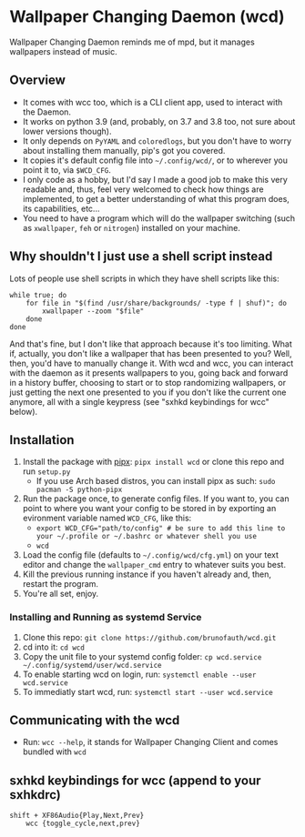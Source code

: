 # Wallpaper Changing Daemon (wcd)
Wallpaper Changing Daemon reminds me of mpd, but it manages wallpapers instead of music.

## Overview
* It comes with wcc too, which is a CLI client app, used to interact with the Daemon.
* It works on python 3.9 (and, probably, on 3.7 and 3.8 too, not sure about lower versions though).
* It only depends on `PyYAML` and `coloredlogs`, but you don't have to worry about installing them manually, pip's got you covered.
* It copies it's default config file into `~/.config/wcd/`, or to wherever you point it to, via `$WCD_CFG`.
* I only code as a hobby, but I'd say I made a good job to make this very readable and, thus, feel very welcomed to check how things are implemented, to get a better understanding of what this program does, its capabilities, etc...
* You need to have a program which will do the wallpaper switching (such as `xwallpaper`, `feh` or `nitrogen`) installed on your machine.

## Why shouldn't I just use a shell script instead
Lots of people use shell scripts in which they have shell scripts like this:

    while true; do
        for file in "$(find /usr/share/backgrounds/ -type f | shuf)"; do
            xwallpaper --zoom "$file"
        done
    done

And that's fine, but I don't like that approach because it's too limiting. What if, actually, you don't like a wallpaper that has been presented to you? Well, then, you'd have to manually change it. With wcd and wcc, you can interact with the daemon as it presents wallpapers to you, going back and forward in a history buffer, choosing to start or to stop randomizing wallpapers, or just getting the next one presented to you if you don't like the current one anymore, all with a single keypress (see "sxhkd keybindings for wcc" below).

## Installation
1. Install the package with [pipx](https://github.com/pypa/pipx): `pipx install wcd` or clone this repo and run `setup.py`
    * If you use Arch based distros, you can install pipx as such: `sudo pacman -S python-pipx`
2. Run the package once, to generate config files. If you want to, you can point to where you want your config to be stored in by exporting an evironment variable named `WCD_CFG`, like this:
    * `export WCD_CFG="path/to/config" # be sure to add this line to your ~/.profile or ~/.bashrc or whatever shell you use`
    * `wcd`
3. Load the config file (defaults to `~/.config/wcd/cfg.yml`) on your text editor and change the `wallpaper_cmd` entry to whatever suits you best.
4. Kill the previous running instance if you haven't already and, then, restart the program.
5. You're all set, enjoy.

### Installing and Running as systemd Service
1. Clone this repo: `git clone https://github.com/brunofauth/wcd.git`
2. cd into it: `cd wcd`
3. Copy the unit file to your systemd config folder: `cp wcd.service ~/.config/systemd/user/wcd.service`
4. To enable starting wcd on login, run: `systemctl enable --user wcd.service`
5. To immediatly start wcd, run: `systemctl start --user wcd.service`

## Communicating with the wcd
* Run: `wcc --help`, it stands for Wallpaper Changing Client and comes bundled with `wcd`

## sxhkd keybindings for wcc (append to your sxhkdrc)
    shift + XF86Audio{Play,Next,Prev}
        wcc {toggle_cycle,next,prev}

